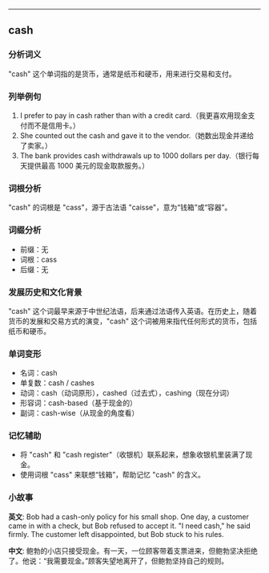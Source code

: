 
---------------
## cash
### 分析词义
"cash" 这个单词指的是货币，通常是纸币和硬币，用来进行交易和支付。

### 列举例句
1. I prefer to pay in cash rather than with a credit card.（我更喜欢用现金支付而不是信用卡。）
2. She counted out the cash and gave it to the vendor.（她数出现金并递给了卖家。）
3. The bank provides cash withdrawals up to 1000 dollars per day.（银行每天提供最高 1000 美元的现金取款服务。）

### 词根分析
"cash" 的词根是 "cass"，源于古法语 "caisse"，意为“钱箱”或“容器”。

### 词缀分析
- 前缀：无
- 词根：cass
- 后缀：无

### 发展历史和文化背景
"cash" 这个词最早来源于中世纪法语，后来通过法语传入英语。在历史上，随着货币的发展和交易方式的演变，"cash" 这个词被用来指代任何形式的货币，包括纸币和硬币。

### 单词变形
- 名词：cash
- 单复数：cash / cashes
- 动词：cash（动词原形），cashed（过去式），cashing（现在分词）
- 形容词：cash-based（基于现金的）
- 副词：cash-wise（从现金的角度看）

### 记忆辅助
- 将 "cash" 和 "cash register"（收银机）联系起来，想象收银机里装满了现金。
- 使用词根 "cass" 来联想“钱箱”，帮助记忆 "cash" 的含义。

### 小故事
**英文**:
Bob had a cash-only policy for his small shop. One day, a customer came in with a check, but Bob refused to accept it. "I need cash," he said firmly. The customer left disappointed, but Bob stuck to his rules.

**中文**:
鲍勃的小店只接受现金。有一天，一位顾客带着支票进来，但鲍勃坚决拒绝了。他说：“我需要现金。”顾客失望地离开了，但鲍勃坚持自己的规则。

